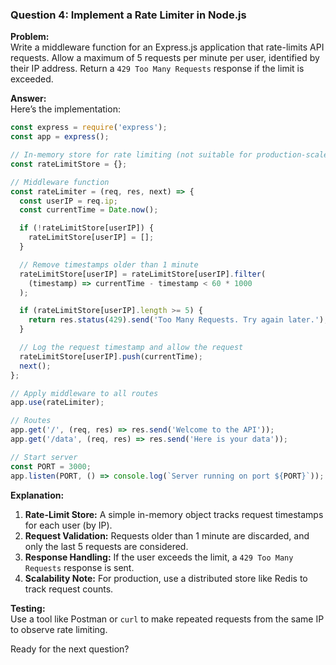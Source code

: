

### **Question 4: Implement a Rate Limiter in Node.js**

**Problem:**  
Write a middleware function for an Express.js application that rate-limits API requests. Allow a maximum of 5 requests per minute per user, identified by their IP address. Return a `429 Too Many Requests` response if the limit is exceeded.

**Answer:**  
Here’s the implementation:

```javascript
const express = require('express');
const app = express();

// In-memory store for rate limiting (not suitable for production-scale apps)
const rateLimitStore = {};

// Middleware function
const rateLimiter = (req, res, next) => {
  const userIP = req.ip;
  const currentTime = Date.now();

  if (!rateLimitStore[userIP]) {
    rateLimitStore[userIP] = [];
  }

  // Remove timestamps older than 1 minute
  rateLimitStore[userIP] = rateLimitStore[userIP].filter(
    (timestamp) => currentTime - timestamp < 60 * 1000
  );

  if (rateLimitStore[userIP].length >= 5) {
    return res.status(429).send('Too Many Requests. Try again later.');
  }

  // Log the request timestamp and allow the request
  rateLimitStore[userIP].push(currentTime);
  next();
};

// Apply middleware to all routes
app.use(rateLimiter);

// Routes
app.get('/', (req, res) => res.send('Welcome to the API'));
app.get('/data', (req, res) => res.send('Here is your data'));

// Start server
const PORT = 3000;
app.listen(PORT, () => console.log(`Server running on port ${PORT}`));
```

**Explanation:**

1. **Rate-Limit Store:** A simple in-memory object tracks request timestamps for each user (by IP).
2. **Request Validation:** Requests older than 1 minute are discarded, and only the last 5 requests are considered.
3. **Response Handling:** If the user exceeds the limit, a `429 Too Many Requests` response is sent.
4. **Scalability Note:** For production, use a distributed store like Redis to track request counts.

**Testing:**  
Use a tool like Postman or `curl` to make repeated requests from the same IP to observe rate limiting.

Ready for the next question?

